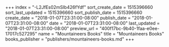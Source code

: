 +++
index = "-L2JfEs02mSIb426fYdf"
sort_create_date = 1515396660
sort_last_updated = 1515396660
sort_publish_date = 1515396660
create_date = "2018-01-07T23:31:00-08:00"
publish_date = "2018-01-07T23:31:00-08:00"
date = "2018-01-07T23:31:00-08:00"
last_updated = "2018-01-07T23:31:00-08:00"
preview_url = "400f17bc-9b40-1faa-e0ee-17017c527295"
name = "Mountaineers Books"
title = "Mountaineers Books"
books_publisher = "publishers/mountaineers-books.md"
+++
